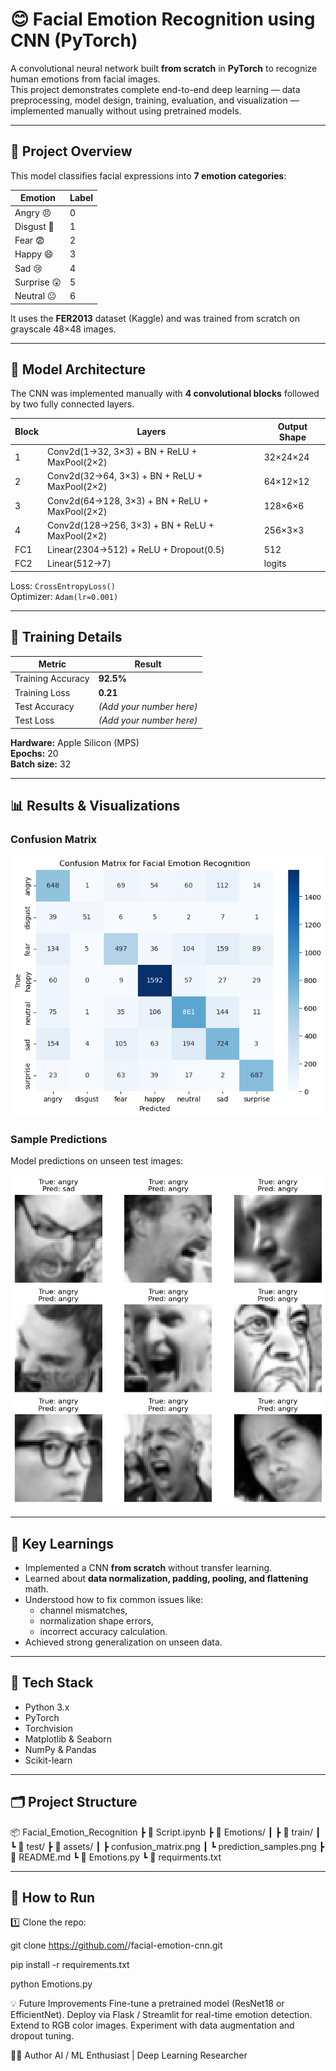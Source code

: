 # 😊 Facial Emotion Recognition using CNN (PyTorch)

A convolutional neural network built **from scratch** in **PyTorch** to recognize human emotions from facial images.  
This project demonstrates complete end-to-end deep learning — data preprocessing, model design, training, evaluation, and visualization — implemented manually without using pretrained models.

---

## 🚀 Project Overview

This model classifies facial expressions into **7 emotion categories**:

| Emotion | Label |
|----------|--------|
| Angry 😠 | 0 |
| Disgust 🤢 | 1 |
| Fear 😨 | 2 |
| Happy 😄 | 3 |
| Sad 😢 | 4 |
| Surprise 😲 | 5 |
| Neutral 😐 | 6 |

It uses the **FER2013** dataset (Kaggle) and was trained from scratch on grayscale 48×48 images.

---

## 🧩 Model Architecture

The CNN was implemented manually with **4 convolutional blocks** followed by two fully connected layers.

| Block | Layers | Output Shape |
|--------|---------|--------------|
| 1 | Conv2d(1→32, 3×3) + BN + ReLU + MaxPool(2×2) | 32×24×24 |
| 2 | Conv2d(32→64, 3×3) + BN + ReLU + MaxPool(2×2) | 64×12×12 |
| 3 | Conv2d(64→128, 3×3) + BN + ReLU + MaxPool(2×2) | 128×6×6 |
| 4 | Conv2d(128→256, 3×3) + BN + ReLU + MaxPool(2×2) | 256×3×3 |
| FC1 | Linear(2304→512) + ReLU + Dropout(0.5) | 512 |
| FC2 | Linear(512→7) | logits |

Loss: `CrossEntropyLoss()`  
Optimizer: `Adam(lr=0.001)`

---

## 🧠 Training Details

| Metric | Result |
|---------|--------|
| Training Accuracy | **92.5%** |
| Training Loss | **0.21** |
| Test Accuracy | *(Add your number here)* |
| Test Loss | *(Add your number here)* |

**Hardware:** Apple Silicon (MPS)  
**Epochs:** 20  
**Batch size:** 32  

---

## 📊 Results & Visualizations

### Confusion Matrix
![Confusion Matrix](assets/confusion_matrix.png)

### Sample Predictions
Model predictions on unseen test images:

![Predictions](assets/prediction_samples.png)

---

## 🧠 Key Learnings

- Implemented a CNN **from scratch** without transfer learning.
- Learned about **data normalization, padding, pooling, and flattening** math.
- Understood how to fix common issues like:
  - channel mismatches,
  - normalization shape errors,
  - incorrect accuracy calculation.
- Achieved strong generalization on unseen data.

---

## 🧰 Tech Stack

- Python 3.x  
- PyTorch  
- Torchvision  
- Matplotlib & Seaborn  
- NumPy & Pandas  
- Scikit-learn  

---

## 🗂️ Project Structure
📦 Facial_Emotion_Recognition
┣ 📜 Script.ipynb
┣ 📂 Emotions/
┃ ┣ 📂 train/
┃ ┗ 📂 test/
┣ 📂 assets/
┃ ┣ confusion_matrix.png
┃ ┗ prediction_samples.png
┣ 📜 README.md
┗ 📜 Emotions.py
┗ 📜 requirments.txt



---

## 💾 How to Run

1️⃣ Clone the repo:

git clone https://github.com/<ShivendraNT>/facial-emotion-cnn.git

pip install -r requirements.txt

python Emotions.py

💡 Future Improvements
Fine-tune a pretrained model (ResNet18 or EfficientNet).
Deploy via Flask / Streamlit for real-time emotion detection.
Extend to RGB color images.
Experiment with data augmentation and dropout tuning.

🧑‍💻 Author
<Shivendra Narayan Tripathi>
AI / ML Enthusiast | Deep Learning Researcher